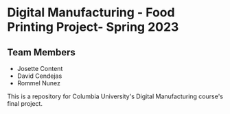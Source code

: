 # Digital Manufacturing - Food Printing Project- Spring 2023
## Team Members
- Josette Content
- David Cendejas
- Rommel Nunez

This is a repository for Columbia University's Digital Manufacturing course's final project.
